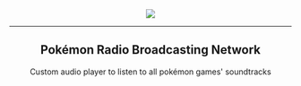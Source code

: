 <div align='center'>
    <img src='PRBN.png'>
</div>

---

<h2 align="center">
    Pokémon Radio Broadcasting Network
</h2>

<p align="center">Custom audio player to listen to all pokémon games' soundtracks</p>
